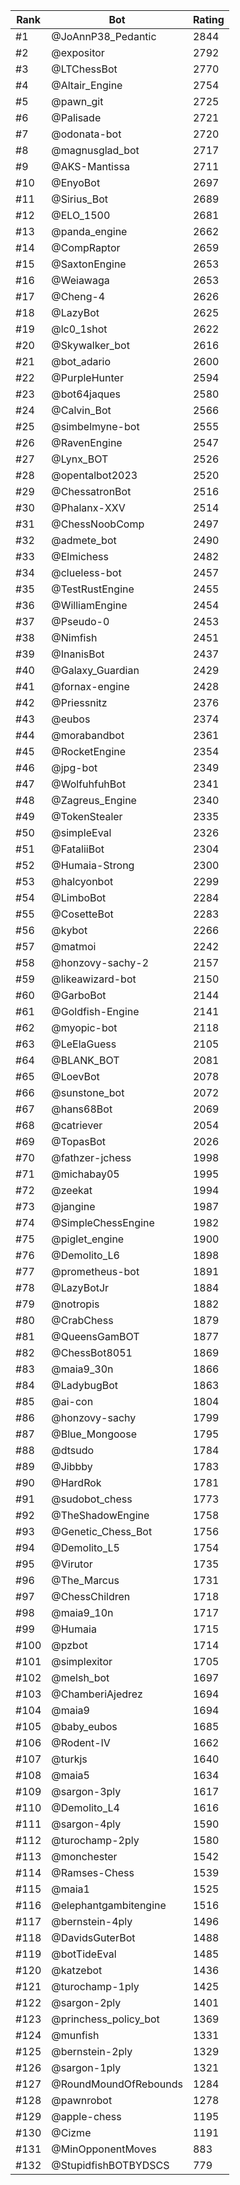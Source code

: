 Rank|Bot|Rating
---|---|---
#1|@JoAnnP38_Pedantic|2844
#2|@expositor|2792
#3|@LTChessBot|2770
#4|@Altair_Engine|2754
#5|@pawn_git|2725
#6|@Palisade|2721
#7|@odonata-bot|2720
#8|@magnusglad_bot|2717
#9|@AKS-Mantissa|2711
#10|@EnyoBot|2697
#11|@Sirius_Bot|2689
#12|@ELO_1500|2681
#13|@panda_engine|2662
#14|@CompRaptor|2659
#15|@SaxtonEngine|2653
#16|@Weiawaga|2653
#17|@Cheng-4|2626
#18|@LazyBot|2625
#19|@lc0_1shot|2622
#20|@Skywalker_bot|2616
#21|@bot_adario|2600
#22|@PurpleHunter|2594
#23|@bot64jaques|2580
#24|@Calvin_Bot|2566
#25|@simbelmyne-bot|2555
#26|@RavenEngine|2547
#27|@Lynx_BOT|2526
#28|@opentalbot2023|2520
#29|@ChessatronBot|2516
#30|@Phalanx-XXV|2514
#31|@ChessNoobComp|2497
#32|@admete_bot|2490
#33|@Elmichess|2482
#34|@clueless-bot|2457
#35|@TestRustEngine|2455
#36|@WilliamEngine|2454
#37|@Pseudo-0|2453
#38|@Nimfish|2451
#39|@InanisBot|2437
#40|@Galaxy_Guardian|2429
#41|@fornax-engine|2428
#42|@Priessnitz|2376
#43|@eubos|2374
#44|@morabandbot|2361
#45|@RocketEngine|2354
#46|@jpg-bot|2349
#47|@WolfuhfuhBot|2341
#48|@Zagreus_Engine|2340
#49|@TokenStealer|2335
#50|@simpleEval|2326
#51|@FataliiBot|2304
#52|@Humaia-Strong|2300
#53|@halcyonbot|2299
#54|@LimboBot|2284
#55|@CosetteBot|2283
#56|@kybot|2266
#57|@matmoi|2242
#58|@honzovy-sachy-2|2157
#59|@likeawizard-bot|2150
#60|@GarboBot|2144
#61|@Goldfish-Engine|2141
#62|@myopic-bot|2118
#63|@LeElaGuess|2105
#64|@BLANK_BOT|2081
#65|@LoevBot|2078
#66|@sunstone_bot|2072
#67|@hans68Bot|2069
#68|@catriever|2054
#69|@TopasBot|2026
#70|@fathzer-jchess|1998
#71|@michabay05|1995
#72|@zeekat|1994
#73|@jangine|1987
#74|@SimpleChessEngine|1982
#75|@piglet_engine|1900
#76|@Demolito_L6|1898
#77|@prometheus-bot|1891
#78|@LazyBotJr|1884
#79|@notropis|1882
#80|@CrabChess|1879
#81|@QueensGamBOT|1877
#82|@ChessBot8051|1869
#83|@maia9_30n|1866
#84|@LadybugBot|1863
#85|@ai-con|1804
#86|@honzovy-sachy|1799
#87|@Blue_Mongoose|1795
#88|@dtsudo|1784
#89|@Jibbby|1783
#90|@HardRok|1781
#91|@sudobot_chess|1773
#92|@TheShadowEngine|1758
#93|@Genetic_Chess_Bot|1756
#94|@Demolito_L5|1754
#95|@Virutor|1735
#96|@The_Marcus|1731
#97|@ChessChildren|1718
#98|@maia9_10n|1717
#99|@Humaia|1715
#100|@pzbot|1714
#101|@simplexitor|1705
#102|@melsh_bot|1697
#103|@ChamberiAjedrez|1694
#104|@maia9|1694
#105|@baby_eubos|1685
#106|@Rodent-IV|1662
#107|@turkjs|1640
#108|@maia5|1634
#109|@sargon-3ply|1617
#110|@Demolito_L4|1616
#111|@sargon-4ply|1590
#112|@turochamp-2ply|1580
#113|@monchester|1542
#114|@Ramses-Chess|1539
#115|@maia1|1525
#116|@elephantgambitengine|1516
#117|@bernstein-4ply|1496
#118|@DavidsGuterBot|1488
#119|@botTideEval|1485
#120|@katzebot|1436
#121|@turochamp-1ply|1425
#122|@sargon-2ply|1401
#123|@princhess_policy_bot|1369
#124|@munfish|1331
#125|@bernstein-2ply|1329
#126|@sargon-1ply|1321
#127|@RoundMoundOfRebounds|1284
#128|@pawnrobot|1278
#129|@apple-chess|1195
#130|@Cizme|1191
#131|@MinOpponentMoves|883
#132|@StupidfishBOTBYDSCS|779
